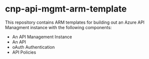 # cnp-api-mgmt-arm-template

This repository contains ARM templates for building out an Azure API Managment instance with the following components:

* An API Management Instance
* An API
* oAuth Authentication
* API Policies
